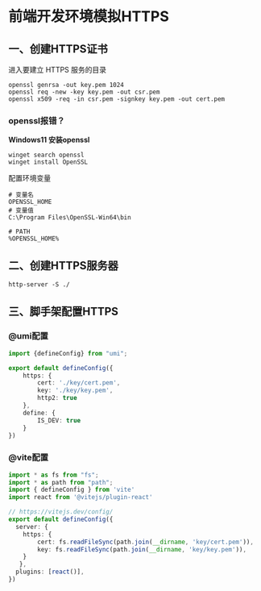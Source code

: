 # 前端开发环境模拟HTTPS

## 一、创建HTTPS证书

进入要建立 HTTPS 服务的目录

```shell
openssl genrsa -out key.pem 1024
openssl req -new -key key.pem -out csr.pem
openssl x509 -req -in csr.pem -signkey key.pem -out cert.pem
```

### openssl报错？

**Windows11 安装openssl**

```shell
winget search openssl
winget install OpenSSL
```

配置环境变量

```shell
# 变量名
OPENSSL_HOME
# 变量值
C:\Program Files\OpenSSL-Win64\bin

# PATH
%OPENSSL_HOME%
```

## 二、创建HTTPS服务器

```shell
http-server -S ./
```

## 三、脚手架配置HTTPS

### @umi配置

```typescript
import {defineConfig} from "umi";

export default defineConfig({
	https: {
		cert: './key/cert.pem',
		key: './key/key.pem',
		http2: true
	},
	define: {
		IS_DEV: true
	}
})
```

### @vite配置

```typescript
import * as fs from "fs";
import * as path from "path";
import { defineConfig } from 'vite'
import react from '@vitejs/plugin-react'

// https://vitejs.dev/config/
export default defineConfig({
  server: {
    https: {
        cert: fs.readFileSync(path.join(__dirname, 'key/cert.pem')),
        key: fs.readFileSync(path.join(__dirname, 'key/key.pem')),
    }
   },
  plugins: [react()],
})
```
